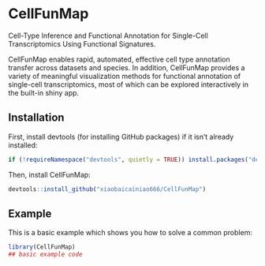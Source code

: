 
# CellFunMap

<!-- badges: start -->
<!-- badges: end -->

Cell-Type Inference and Functional Annotation for Single-Cell Transcriptomics Using Functional Signatures.


CellFunMap enables rapid, automated, effective cell type annotation transfer across datasets and species. In addition, CellFunMap provides a variety of meaningful visualization methods for functional annotation of single-cell transcriptomics, most of which can be explored interactively in the built-in shiny app.

## Installation

First, install devtools (for installing GitHub packages) if it isn’t already installed:

``` r
if (!requireNamespace("devtools", quietly = TRUE)) install.packages("devtools")
```

Then, install CellFunMap:

``` r
devtools::install_github("xiaobaicainiao666/CellFunMap")
```

## Example

This is a basic example which shows you how to solve a common problem:

``` r
library(CellFunMap)
## basic example code
```

